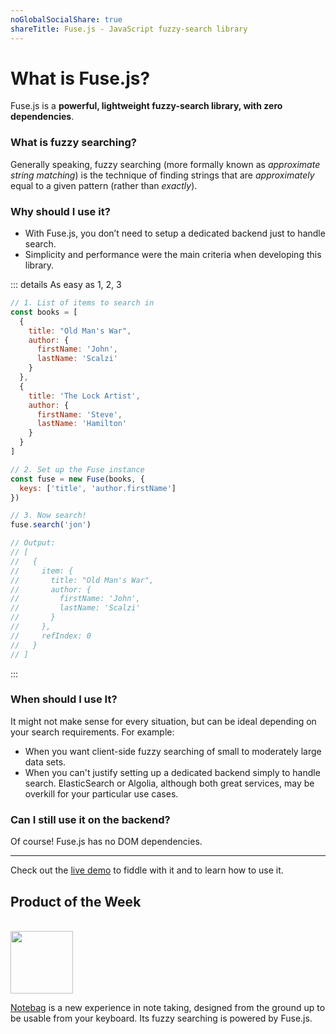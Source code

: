 ```yaml
---
noGlobalSocialShare: true
shareTitle: Fuse.js - JavaScript fuzzy-search library
---
```


# What is Fuse.js?

<social-share :networks="['twitter', 'reddit', 'linkedin', 'email']" />

Fuse.js is a **powerful, lightweight fuzzy-search library, with zero dependencies**.

### What is fuzzy searching?

Generally speaking, fuzzy searching (more formally known as _approximate string matching_) is the technique of finding strings that are _approximately_ equal to a given pattern (rather than _exactly_).

### Why should I use it?

- With Fuse.js, you don’t need to setup a dedicated backend just to handle search.
- Simplicity and performance were the main criteria when developing this library.

::: details As easy as 1, 2, 3

```js
// 1. List of items to search in
const books = [
  {
    title: "Old Man's War",
    author: {
      firstName: 'John',
      lastName: 'Scalzi'
    }
  },
  {
    title: 'The Lock Artist',
    author: {
      firstName: 'Steve',
      lastName: 'Hamilton'
    }
  }
]

// 2. Set up the Fuse instance
const fuse = new Fuse(books, {
  keys: ['title', 'author.firstName']
})

// 3. Now search!
fuse.search('jon')

// Output:
// [
//   {
//     item: {
//       title: "Old Man's War",
//       author: {
//         firstName: 'John',
//         lastName: 'Scalzi'
//       }
//     },
//     refIndex: 0
//   }
// ]
```

:::

### When should I use It?

It might not make sense for every situation, but can be ideal depending on your search requirements. For example:

- When you want client-side fuzzy searching of small to moderately large data sets.
- When you can't justify setting up a dedicated backend simply to handle search. ElasticSearch or Algolia, although both great services, may be overkill for your particular use cases.

### Can I still use it on the backend?

Of course! Fuse.js has no DOM dependencies.

---

Check out the [live demo](/demo.html) to fiddle with it and to learn how to use it.

## Product of the Week

<br/>
<a href="https://notebag.app/" target="_blank" rel="noopener">
  <img src="/assets/img/potw/notebag@2x.png" style="width:100px">  
</a>

[Notebag](https://notebag.app/) is a new experience in note taking, designed from the ground up to be usable from your keyboard. Its fuzzy searching is powered by Fuse.js.
